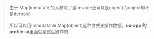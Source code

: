 
> 由于  Map(immutate)的入参除了是iterable还可以是object(而object却不是iterbale)<br><br>
所以可以用Immutatable.Map(object)这种方式来操作数据。<b>ux-app 的 profile-ui</b>里面就是这么操作的

